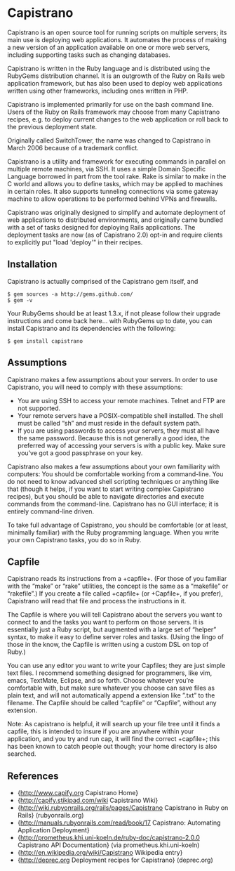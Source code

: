 
Capistrano
==========

Capistrano is an open source tool for running scripts on multiple servers; its main use is deploying web applications. It automates the process of making a new version of an application available on one or more web servers, including supporting tasks such as changing databases.

Capistrano is written in the Ruby language and is distributed using the RubyGems distribution channel. It is an outgrowth of the Ruby on Rails web application framework, but has also been used to deploy web applications written using other frameworks, including ones written in PHP.

Capistrano is implemented primarily for use on the bash command line. Users of the Ruby on Rails framework may choose from many Capistrano recipes, e.g. to deploy current changes to the web application or roll back to the previous deployment state.

Originally called SwitchTower, the name was changed to Capistrano in March 2006 because of a trademark conflict.

Capistrano is a utility and framework for executing commands in parallel on multiple remote machines, via SSH. It uses a simple Domain Specific Language borrowed in part from the tool rake. Rake is similar to make in the C world and allows you to define tasks, which may be applied to machines in certain roles. It also supports tunneling connections via some gateway machine to allow operations to be performed behind VPNs and firewalls.

Capistrano was originally designed to simplify and automate deployment of web applications to distributed environments, and originally came bundled with a set of tasks designed for deploying Rails applications. The deployment tasks are now (as of Capistrano 2.0) opt-in and require clients to explicitly put "load 'deploy'" in their recipes.

## Installation

Capistrano is actually comprised of the Capistrano gem itself, and

    $ gem sources -a http://gems.github.com/
    $ gem -v

Your RubyGems should be at least 1.3.x, if not please follow their upgrade
instructions and come back here... with RubyGems up to date, you can install
Capistrano and its dependencies with the following:

    $ gem install capistrano

## Assumptions

Capistrano makes a few assumptions about your servers. In order to use Capistrano, you will need to comply with these assumptions:

- You are using SSH to access your remote machines. Telnet and FTP are not supported.
- Your remote servers have a POSIX-compatible shell installed. The shell must be called “sh” and must reside in the default system path.
- If you are using passwords to access your servers, they must all have the same password. Because this is not generally a good idea, the preferred way of accessing your servers is with a public key. Make sure you’ve got a good passphrase on your key.

Capistrano also makes a few assumptions about your own familiarity with computers: You should be comfortable working from a command-line. You do not need to know advanced shell scripting techniques or anything like that (though it helps, if you want to start writing complex Capistrano recipes), but you should be able to navigate directories and execute commands from the command-line. Capistrano has no GUI interface; it is entirely command-line driven.

To take full advantage of Capistrano, you should be comfortable (or at least, minimally familiar) with the Ruby programming language. When you write your own Capistrano tasks, you do so in Ruby.

## Capfile

Capistrano reads its instructions from a +capfile+. (For those of you familiar with the “make” or “rake” utilities, the concept is the same as a “makefile” or “rakefile”.) If you create a file called +capfile+ (or +Capfile+, if you prefer), Capistrano will read that file and process the instructions in it.

The Capfile is where you will tell Capistrano about the servers you want to connect to and the tasks you want to perform on those servers. It is essentially just a Ruby script, but augmented with a large set of “helper” syntax, to make it easy to define server roles and tasks. (Using the lingo of those in the know, the Capfile is written using a custom DSL on top of Ruby.)

You can use any editor you want to write your Capfiles; they are just simple text files. I recommend something designed for programmers, like vim, emacs, TextMate, Eclipse, and so forth. Choose whatever you’re comfortable with, but make sure whatever you choose can save files as plain text, and will not automatically append a extension like ”.txt” to the filename. The Capfile should be called “capfile” or “Capfile”, without any extension.

Note: As capistrano is helpful, it will search up your file tree until it finds a capfile, this is intended to insure if you are anywhere within your application, and you try and run cap, it will find the correct +capfile+; this has been known to catch people out though; your home directory is also searched.

## References 

- {http://www.capify.org Capistrano Home}
- {http://capify.stikipad.com/wiki Capistrano Wiki}
- {http://wiki.rubyonrails.org/rails/pages/Capistrano Capistrano in Ruby on Rails} (rubyonrails.org)
- {http://manuals.rubyonrails.com/read/book/17 Capistrano: Automating Application Deployment}
- {http://prometheus.khi.uni-koeln.de/ruby-doc/capistrano-2.0.0 Capistrano API Documentation} (via prometheus.khi.uni-koeln)
- {http://en.wikipedia.org/wiki/Capistrano Wikipedia entry}
- {http://deprec.org Deployment recipes for Capistrano} (deprec.org)
